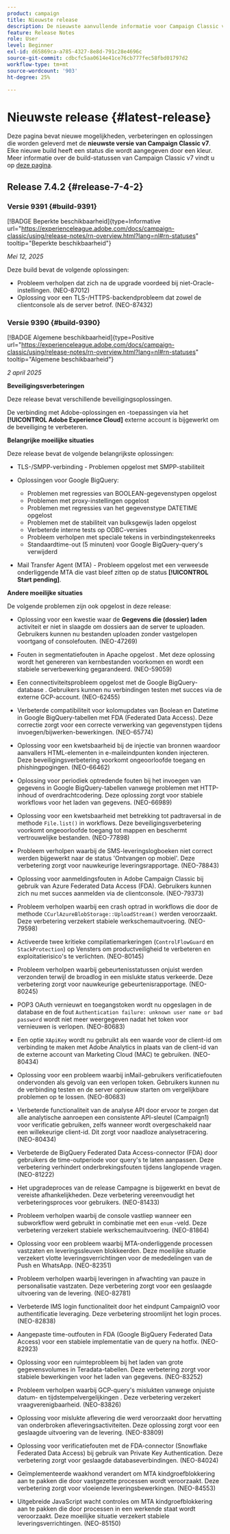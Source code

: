 ```yaml
---
product: campaign
title: Nieuwste release
description: De nieuwste aanvullende informatie voor Campaign Classic v7
feature: Release Notes
role: User
level: Beginner
exl-id: d65869ca-a785-4327-8e8d-791c28e4696c
source-git-commit: cdbcfc5aa0614e41ce76cb777fec58fbd01797d2
workflow-type: tm+mt
source-wordcount: '903'
ht-degree: 25%

---
```


# Nieuwste release {#latest-release}

Deze pagina bevat nieuwe mogelijkheden, verbeteringen en oplossingen die worden geleverd met de **nieuwste versie van Campaign Classic v7**. Elke nieuwe build heeft een status die wordt aangegeven door een kleur. Meer informatie over de build-statussen van Campaign Classic v7 vindt u op [deze pagina](rn-overview.md).

## Release 7.4.2  {#release-7-4-2}

### Versie 9391 {#build-9391}

[!BADGE Beperkte beschikbaarheid]{type=Informative url="https://experienceleague.adobe.com/docs/campaign-classic/using/release-notes/rn-overview.html?lang=nl#rn-statuses" tooltip="Beperkte beschikbaarheid"}

_Mei 12, 2025_

Deze build bevat de volgende oplossingen:

* Probleem verholpen dat zich na de upgrade voordeed bij niet-Oracle-instellingen. (NEO-87012)
* Oplossing voor een TLS-/HTTPS-backendprobleem dat zowel de clientconsole als de server betrof. (NEO-87432)

### Versie 9390 {#build-9390}

[!BADGE Algemene beschikbaarheid]{type=Positive url="https://experienceleague.adobe.com/docs/campaign-classic/using/release-notes/rn-overview.html?lang=nl#rn-statuses" tooltip="Algemene beschikbaarheid"}

_2 april 2025_

<!--
### Compatibility updates {#comp-7-4-2}

This release comes with the following compatibility updates:

* JQuery library update: fixes multiple UI issues (reports, web apps)
* PostgreSQL 15 and 16

-->

**Beveiligingsverbeteringen**

Deze release bevat verschillende beveiligingsoplossingen.

De verbinding met Adobe-oplossingen en -toepassingen via het **[!UICONTROL Adobe Experience Cloud]** externe account is bijgewerkt om de beveiliging te verbeteren.

**Belangrijke moeilijke situaties**

Deze release bevat de volgende belangrijkste oplossingen:

* TLS-/SMPP-verbinding - Problemen opgelost met SMPP-stabiliteit

* Oplossingen voor Google BigQuery:

   * Problemen met regressies van BOOLEAN-gegevenstypen opgelost
   * Problemen met proxy-instellingen opgelost
   * Problemen met regressies van het gegevenstype DATETIME opgelost
   * Problemen met de stabiliteit van bulksgewijs laden opgelost
   * Verbeterde interne tests op ODBC-versies
   * Probleem verholpen met speciale tekens in verbindingstekenreeks
   * Standaardtime-out (5 minuten) voor Google BigQuery-query&#39;s verwijderd

* Mail Transfer Agent (MTA) - Probleem opgelost met een verweesde onderliggende MTA die vast bleef zitten op de status **[!UICONTROL Start pending]**.


**Andere moeilijke situaties**

De volgende problemen zijn ook opgelost in deze release:

* Oplossing voor een kwestie waar de **Gegevens die (dossier) laden** activiteit er niet in slaagde om dossiers aan de server <!--after an upgrade to version 8.3.8--> te uploaden. Gebruikers kunnen nu bestanden uploaden zonder vastgelopen voortgang of consolefouten. (NEO-47269)

* Fouten in segmentatiefouten in Apache opgelost <!--following an upgrade to Adobe Campaign Classic 7.2.2 build 9349-->. Met deze oplossing wordt het genereren van kernbestanden voorkomen en wordt een stabiele serverbewerking gegarandeerd. (NEO-59059)

* Een connectiviteitsprobleem opgelost met de Google BigQuery-database <!--after upgrading to version 7.3.3 build 9359--> . Gebruikers kunnen nu verbindingen testen met succes via de externe GCP-account. (NEO-62455)

* Verbeterde compatibiliteit voor kolomupdates van Boolean en Datetime in Google BigQuery-tabellen met FDA (Federated Data Access). Deze correctie zorgt voor een correcte verwerking van gegevenstypen tijdens invoegen/bijwerken-bewerkingen. (NEO-65774)

* Oplossing voor een kwetsbaarheid bij de injectie van bronnen waardoor aanvallers HTML-elementen in e-maileindpunten konden injecteren. Deze beveiligingsverbetering voorkomt ongeoorloofde toegang en phishingpogingen. (NEO-66462)

* Oplossing voor periodiek optredende fouten bij het invoegen van gegevens in Google BigQuery-tabellen vanwege problemen met HTTP-inhoud of overdrachtcodering. Deze oplossing zorgt voor stabiele workflows voor het laden van gegevens. (NEO-66989)

* Oplossing voor een kwetsbaarheid met betrekking tot padtraversal in de methode `File.list()` in workflows. Deze beveiligingsverbetering voorkomt ongeoorloofde toegang tot mappen en beschermt vertrouwelijke bestanden. (NEO-77898)

* Probleem verholpen waarbij de SMS-leveringslogboeken niet correct werden bijgewerkt naar de status &#39;Ontvangen op mobiel&#39;. Deze verbetering zorgt voor nauwkeurige leveringsrapportage. (NEO-78843)

* Oplossing voor aanmeldingsfouten in Adobe Campaign Classic bij gebruik van Azure Federated Data Access (FDA). Gebruikers kunnen zich nu met succes aanmelden via de clientconsole. (NEO-79373)

* Probleem verholpen waarbij een crash optrad in workflows die door de methode `CCurlAzureBlobStorage::UploadStream()` werden veroorzaakt. Deze verbetering verzekert stabiele werkschemauitvoering. (NEO-79598)

* Activeerde twee kritieke compilatiemarkeringen (`ControlFlowGuard` en `StackProtection`) op Vensters om productveiligheid te verbeteren en exploitatierisico&#39;s te verlichten. (NEO-80145)

* Probleem verholpen waarbij gebeurtenisstatussen onjuist werden verzonden terwijl de broadlog in een mislukte status verkeerde. Deze verbetering zorgt voor nauwkeurige gebeurtenisrapportage. (NEO-80245)

* POP3 OAuth vernieuwt en toegangstoken wordt nu opgeslagen in de database en de fout `Authentication failure: unknown user name or bad password` wordt niet meer weergegeven nadat het token voor vernieuwen is verlopen. (NEO-80683)

* Een optie `XApiKey` wordt nu gebruikt als een waarde voor de client-id om verbinding te maken met Adobe Analytics in plaats van de client-id van de externe account van Marketing Cloud (MAC) te gebruiken. (NEO-80434)

* Oplossing voor een probleem waarbij inMail-gebruikers verificatiefouten ondervonden als gevolg van een verlopen token. Gebruikers kunnen nu de verbinding testen en de server opnieuw starten om vergelijkbare problemen op te lossen. (NEO-80683)

* Verbeterde functionaliteit van de analyse API door ervoor te zorgen dat alle analytische aanroepen een consistente API-sleutel (Campaign1) voor verificatie gebruiken, zelfs wanneer wordt overgeschakeld naar een willekeurige client-id. Dit zorgt voor naadloze analysetracering. (NEO-80434)

* Verbeterde de BigQuery Federated Data Access-connector (FDA) door gebruikers de time-outperiode voor query&#39;s te laten aanpassen. Deze verbetering verhindert onderbrekingsfouten tijdens langlopende vragen. (NEO-81222)

* Het upgradeproces van de release Campagne <!--7.4.1--> is bijgewerkt en bevat de vereiste afhankelijkheden. Deze verbetering vereenvoudigt het verbeteringsproces voor gebruikers. (NEO-81433)

* Probleem verholpen waarbij de console vastliep wanneer een subworkflow werd gebruikt in combinatie met een `enum` -veld. Deze verbetering verzekert stabiele werkschemauitvoering. (NEO-81864)

* Oplossing voor een probleem waarbij MTA-onderliggende processen vastzaten en leveringssleuven blokkeerden. Deze moeilijke situatie verzekert vlotte leveringsverrichtingen voor de mededelingen van de Push en WhatsApp. (NEO-82351)

* Probleem verholpen waarbij leveringen in afwachting van pauze in personalisatie vastzaten. Deze verbetering zorgt voor een geslaagde uitvoering van de levering. (NEO-82781)

* Verbeterde IMS login functionaliteit door het eindpunt CampaignIO voor authentificatie leveraging. Deze verbetering stroomlijnt het login proces. (NEO-82838)

* Aangepaste time-outfouten in FDA (Google BigQuery Federated Data Access) voor een stabiele implementatie van de query na hotfix. (NEO-82923)

* Oplossing voor een ruimteprobleem bij het laden van grote gegevensvolumes in Teradata-tabellen. Deze verbetering zorgt voor stabiele bewerkingen voor het laden van gegevens. (NEO-83252)

* Probleem verholpen waarbij GCP-query&#39;s mislukten vanwege onjuiste datum- en tijdstempelvergelijkingen <!--after upgrading to version 9383--> . Deze verbetering verzekert vraagverenigbaarheid. (NEO-83826)

* Oplossing voor mislukte aflevering die werd veroorzaakt door hervatting van onderbroken afleveringsactiviteiten. Deze oplossing zorgt voor een geslaagde uitvoering van de levering. (NEO-83809)

* Oplossing voor verificatiefouten met de FDA-connector (Snowflake Federated Data Access) bij gebruik van Private Key Authentication. Deze verbetering zorgt voor geslaagde databaseverbindingen. (NEO-84024)

* Geïmplementeerde waakhond verandert om MTA kindgroefblokkering aan te pakken die door vastgezette processen wordt veroorzaakt. Deze verbetering zorgt voor vloeiende leveringsbewerkingen. (NEO-84553)

* Uitgebreide JavaScript wacht controles om MTA kindgroefblokkering aan te pakken die door processen in een werkende staat wordt veroorzaakt. Deze moeilijke situatie verzekert stabiele leveringsverrichtingen. (NEO-85150)

